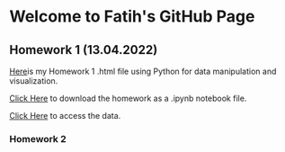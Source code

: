 # Welcome to Fatih's GitHub Page

## Homework 1 (13.04.2022)

  [Here](Files\Homework1\Homework1.html)is my Homework 1 .html file using Python for data manipulation and visualization.
  
  [Click Here](Files\Homework1\Homework1.ipynb) to download the homework as a .ipynb notebook file.
  
  [Click Here](Files\Homework1) to access the data.
    
### Homework 2

